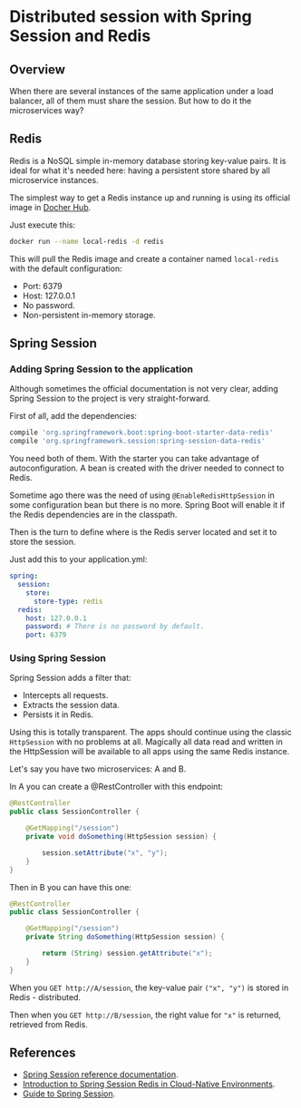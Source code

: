 # Distributed session with Spring Session and Redis

## Overview

When there are several instances of the same application under a load balancer, all of them must share the session. But how to do it the microservices way?

## Redis

Redis is a NoSQL simple in-memory database storing key-value pairs. It is ideal for what it's needed here: having a persistent store shared by all microservice instances.

The simplest way to get a Redis instance up and running is using its official image in [Docher Hub](https://hub.docker.com/_/redis).

Just execute this:

```bash
docker run --name local-redis -d redis
```

This will pull the Redis image and create a container named `local-redis` with the default configuration:

* Port: 6379
* Host: 127.0.0.1
* No password.
* Non-persistent in-memory storage.

## Spring Session

### Adding Spring Session to the application

Although sometimes the official documentation is not very clear, adding Spring Session to the project is very straight-forward. 

First of all, add the dependencies:

```gradle
compile 'org.springframework.boot:spring-boot-starter-data-redis'
compile 'org.springframework.session:spring-session-data-redis'
```
You need both of them. With the starter you can take advantage of autoconfiguration. A bean is created with the driver needed to connect to Redis.

Sometime ago there was the need of using `@EnableRedisHttpSession` in some configuration bean but there is no more. Spring Boot will enable it if the Redis dependencies are in the classpath.

Then is the turn to define where is the Redis server located and set it to store the session.

Just add this to your application.yml:

```yaml
spring:
  session:
    store:
      store-type: redis
  redis:
    host: 127.0.0.1
    password: # There is no password by default.
    port: 6379
```

### Using Spring Session

Spring Session adds a filter that:
 
* Intercepts all requests.
* Extracts the session data.
* Persists it in Redis.

Using this is totally transparent. The apps should continue using the classic `HttpSession` with no problems at all. Magically all data read and written in the HttpSession will be available to all apps using the same Redis instance. 

Let's say you have two microservices: A and B. 

In A you can create a @RestController with this endpoint:

```java
@RestController
public class SessionController {

    @GetMapping("/session")
    private void doSomething(HttpSession session) {

        session.setAttribute("x", "y");
    }
}
```

Then in B you can have this one:

```java
@RestController
public class SessionController {

    @GetMapping("/session")
    private String doSomething(HttpSession session) {

        return (String) session.getAttribute("x");
    }
}
```

When you `GET http://A/session`, the key-value pair `("x", "y")` is stored in Redis - distributed. 

Then when you `GET http://B/session`, the right value for `"x"` is returned, retrieved from Redis.

## References

* [Spring Session reference documentation](https://docs.spring.io/spring-session/docs/current/reference/html5/).
* [Introduction to Spring Session Redis in Cloud-Native Environments](https://medium.com/@odedia/spring-session-redis-part-i-overview-a5f6c7446c8b).
* [Guide to Spring Session](https://www.baeldung.com/spring-session).